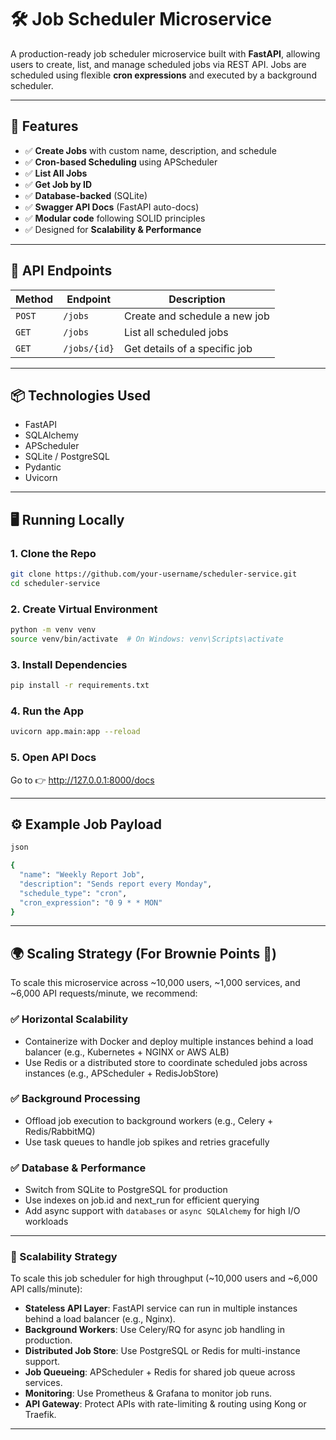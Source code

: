 # 🛠️ Job Scheduler Microservice

A production-ready job scheduler microservice built with **FastAPI**, allowing users to create, list, and manage scheduled jobs via REST API. Jobs are scheduled using flexible **cron expressions** and executed by a background scheduler.

---

## 🚀 Features

- ✅ **Create Jobs** with custom name, description, and schedule
- ✅ **Cron-based Scheduling** using APScheduler
- ✅ **List All Jobs**
- ✅ **Get Job by ID**
- ✅ **Database-backed** (SQLite)
- ✅ **Swagger API Docs** (FastAPI auto-docs)
- ✅ **Modular code** following SOLID principles
- ✅ Designed for **Scalability & Performance**

---

## 🧪 API Endpoints

| Method | Endpoint        | Description                  |
|--------|------------------|------------------------------|
| `POST` | `/jobs`          | Create and schedule a new job |
| `GET`  | `/jobs`          | List all scheduled jobs       |
| `GET`  | `/jobs/{id}`     | Get details of a specific job |

---

## 📦 Technologies Used

- FastAPI
- SQLAlchemy
- APScheduler
- SQLite / PostgreSQL
- Pydantic
- Uvicorn

---

## 🖥️ Running Locally

### 1. Clone the Repo

```bash
git clone https://github.com/your-username/scheduler-service.git
cd scheduler-service
```

### 2. Create Virtual Environment

```bash
python -m venv venv
source venv/bin/activate  # On Windows: venv\Scripts\activate
```

### 3. Install Dependencies

```bash
pip install -r requirements.txt
```

### 4. Run the App

```bash
uvicorn app.main:app --reload
```

### 5. Open API Docs
Go to 👉 http://127.0.0.1:8000/docs

---

## ⚙️ Example Job Payload

```bash
json

{
  "name": "Weekly Report Job",
  "description": "Sends report every Monday",
  "schedule_type": "cron",
  "cron_expression": "0 9 * * MON"
}
```
---

## 🌍 Scaling Strategy (For Brownie Points 🌟)

To scale this microservice across ~10,000 users, ~1,000 services, and ~6,000 API requests/minute, we recommend:

### ✅ Horizontal Scalability
- Containerize with Docker and deploy multiple instances behind a load balancer (e.g., Kubernetes + NGINX or AWS ALB)
- Use Redis or a distributed store to coordinate scheduled jobs across instances (e.g., APScheduler + RedisJobStore)

### ✅ Background Processing
- Offload job execution to background workers (e.g., Celery + Redis/RabbitMQ)
- Use task queues to handle job spikes and retries gracefully

### ✅ Database & Performance
- Switch from SQLite to PostgreSQL for production
- Use indexes on job.id and next_run for efficient querying
- Add async support with `databases` or `async SQLAlchemy` for high I/O workloads

---

### 🔄 Scalability Strategy

To scale this job scheduler for high throughput (~10,000 users and ~6,000 API calls/minute):

- **Stateless API Layer**: FastAPI service can run in multiple instances behind a load balancer (e.g., Nginx).
- **Background Workers**: Use Celery/RQ for async job handling in production.
- **Distributed Job Store**: Use PostgreSQL or Redis for multi-instance support.
- **Job Queueing**: APScheduler + Redis for shared job queue across services.
- **Monitoring**: Use Prometheus & Grafana to monitor job runs.
- **API Gateway**: Protect APIs with rate-limiting & routing using Kong or Traefik.

---

